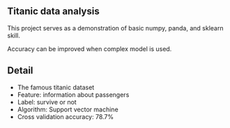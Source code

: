 ## Titanic data analysis

This project serves as a demonstration of basic numpy, panda, and sklearn skill.  
  
Accuracy can be improved when complex model is used.  


## Detail
- The famous titanic dataset 
- Feature: information about passengers
- Label: survive or not
- Algorithm: Support vector machine
- Cross validation accuracy: 78.7%
